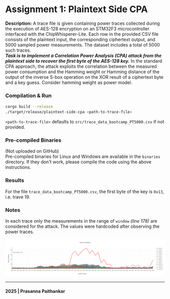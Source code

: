 # Assignment 1: Plaintext Side CPA

**Description:** A trace file is given containing power traces collected during the execution of AES-128 encryption on an STM32F3 microcontroller interfaced with the ChipWhisperer-Lite. Each row in the provided CSV file consists of the plaintext input, the corresponding ciphertext output, and 5000 sampled power measurements. The dataset includes a total of 5000 such traces.<br>
***Task is to implement a Correlation Power Analysis (CPA) attack from the plaintext side to recover the first byte of the AES-128 key.*** In the standard CPA approach, the attack exploits the correlation between the measured power consumption and the Hamming weight or Hamming distance of the output of the inverse S-box operation on the XOR result of a ciphertext byte and a key guess. Consider hamming weight as power model.

### Compilation & Run
```bash
cargo build --release
./target/release/plaintext-side-cpa <path-to-trace-file>
```
`<path-to-trace-file>` defaults to `src/trace_data_bootcamp_PT5000.csv` if not provided.

### Pre-compiled Binaries
(Not uploaded on GitHub)<br>
Pre-compiled binaries for Linux and Windows are available in the `binaries` directory. If they don't work, please compile the code using the above instructions.

### Results
For the file `trace_data_bootcamp_PT5000.csv`, the first byte of the key is `0x13`, i.e. trave 19.

### Notes
In each trace only the measurements in the range of `window` *(line 178)* are considered for the attack. The values were hardcoded after observing the power traces.

<!-- center the image -->
<p align="center">
  <img src="plot1.png">
</p>

***
#### 2025 | Prasanna Paithankar